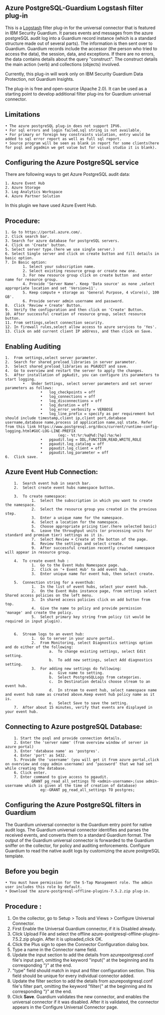 ##	Azure PostgreSQL-Guardium Logstash filter plug-in

This is a [Logstash](https://github.com/elastic/logstash) filter plug-in for the universal connector that is featured in IBM Security Guardium. It parses events and messages from the azure postgreSQL audit log into a Guardium record instance (which is a standard structure made out of several parts). The information is then sent over to Guardium. Guardium records include the accessor (the person who tried to access the data), the session, data, and exceptions. If there are no errors, the data contains details about the query "construct". The construct details the main action (verb) and collections (objects) involved.

Currently, this plug-in will work only on IBM Security Guardium Data Protection, not Guardium Insights.

The plug-in is free and open-source (Apache 2.0). It can be used as a starting point to develop additional filter plug-ins for Guardium universal connector.

##	Limitations
	• The azure postgreSQL plug-in does not support IPV6.
	• For sql errors and login failed,sql string is not available.
	• For primary or foreign key constraints violation, entry would be added to sql error report as well as full sql report.
	• Source program will be seen as blank in report for some clients(here for psql and pgadmin we get value but for visual studio it is blank).


##	Configuring the Azure PostgreSQL service

There are following ways to get Azure PostgreSQL audit data:

	1. Azure Event Hub
	2. Azure Storage
	3. Log Analytics Workspace
	4. Azure Partner Solution

In this plugin we have used Azure Event Hub.


##	Procedure:
	1. Go to https://portal.azure.com/.
	2. Click search bar.
	3. Search for azure database for postgreSQL servers.
	4. Click on 'Create' button.
	5. Select server type.(here we use single server.)
	6. Select Single server and click on create button and fill details in basic option.
	7. In Basic option:
			1. Select your subscription name.
			2. Select existing resource group or create new one.
			3. For new resource group click on create button  and enter name for resource group.
			4. Provide 'Server Name'. Keep 'Data source' as none ,select appropriate location and set 'Version=11'.
			5. Keep compute + storage as 'General Purpose, 4 vCore(s), 100 GB'.
			6. Provide server admin username and password.
	8.	Click 'Review + Create' Button.
	9.	Verify the configuration and then click on 'Create' Button.
	10.	After successful creation of resource group, select resource button.
	11.	From settings,select connection security.
	12.	In firewall rules,select allow access to azure services to 'Yes'.
	13. Click on add current client IP address, and then click on Save.
	
	
## Enabling Auditing

	1.	From settings,select server parameter.
	2.	Search for shared_preload_libraries in server parameter.
	3.	Select shared_preload_libraries as PGAUDIT and save.
	4.	Go to overview and restart the server to apply the changes.
	5.	After installation of pgAudit, you can configure its parameters to start logging.
			•	Under Settings, select server parameters and set server parameters as follows:
					•	log_checkpoints = off
					•	log_connections = off
					•	log_disconnections = off
					•	log_duration = off
					•	log_error_verbosity = VERBOSE
					•	log_line_prefix = specify as per requirement but should include timestamp,client ip,client port,database username,database name,process id application name,sql state. Refer from this link https://www.postgresql.org/docs/current/runtime-config-logging.html#GUC-LOG-LINE-PREFIX 
							(eg:- %t:%r:%u@%d:[%p]:%a:%e)
					•	pgaudit.log = DDL,FUNCTION,READ,WRITE,ROLE
					•	pgaudit.log_catalog = off
					•	pgaudit.log_client = off
					•	pgaudit.log_parameter = off
	6.	Click save.
			
		
## Azure Event Hub Connection:

		1.	Search event hub in search bar.
		2.	Select create event hubs namespace button.
		
		3.	To create namespace:
				1.	Select the subscription in which you want to create the namespace.
				2.	Select the resource group you created in the previous step.
				3.	Enter a unique name for the namespace. 
				4.	Select a location for the namespace.
				5.	Choose appropriate pricing tier.(here selected basic)
				6.	Leave the throughput units (or processing units for standard and premium tier) settings as it is.
				7.	Select Review + Create at the botton of the page.
				8.	Review the settings and select create.
				9.	After successful creation recently created namespace will appear in resource group.
				
		4.	To create event hub :
				1.	Go to the Event Hubs Namespace page.
				2.	Click on '+ Event Hub' to add event hub.
				3.	Enter unique name for event hub, then select create.
				
		5.	Connection string for a eventhub:
				1.	In the list of event hubs, select your event hub.
				2.	On the Event Hubs instance page, from settings select Shared access policies on the left menu.
				3.	In shared access policies click on add button from top.
				4.	Give the name to policy and provide permission 'manage' and create the policy. 
				5.	Select primary key string from policy (it would be required in input plugin).
				
				
		6.	Stream logs to an event hub:
				1.	Go to server in your azure portal.
				2.	From Monitoring, select Diagnostics settings option and do either of the following:
						a.	To change existing settings, select Edit setting.
						b.	To add new settings, select Add diagnostics setting.
				3.	For adding new settings do following:
						a.	Give name to setting.	
						b.	Select PostgreSQLLogs from categories.
						c.	In Destination details choose stream to an event hub.
						d.	In stream to event hub, select namespace name and event hub name as created above.Keep event hub policy name as it is.
						e.	Select Save to save the setting.				 
		7.	After about 15 minutes, verify that events are displayed in your event hub.
		

## Connecting to Azure postgreSQL Database:

		1. Start the psql and provide connection details.
		2. Enter the 'server name' (from overview window of server in azure portal)
		3. Enter 'database name' as 'postgres'.
		4. Enter 'port' as 5432.
        5. Provide the 'username' (you will get it from azure portal,click on overview and copy admin username) and ‘password’ that we had set while creating the database.
		6. Click enter.
		7. Enter command to give access to pgaudit.
        		GRANT pg_read_all_settings TO <admin-username>;(use admin-username which is given at the time of creation of database)
				    eg:-GRANT pg_read_all_settings TO postgres; 


## Configuring the Azure PostgreSQL filters in Guardium

The Guardium universal connector is the Guardium entry point for native audit logs. The Guardium universal connector identifies and parses the received events, and converts them to a standard Guardium format. The output of the Guardium universal connector is forwarded to the Guardium sniffer on the collector, for policy and auditing enforcements. Configure Guardium to read the native audit logs by customizing the azure postgreSQL template.


## Before you begin
	• You must have permission for the S-Tap Management role. The admin user includes this role by default.
	• Download the azure-postgresql-offline-plugins-7.5.2.zip plug-in.


## Procedure : 

  1.	On the collector, go to Setup > Tools and Views > Configure Universal Connector.
  2.	First Enable the Universal Guardium connector, if it is Disabled already.
  3.	Click Upload File and select the offline azure-postgresql-offline-plugins-7.5.2.zip plugin. After it is uploaded,click OK.
  4.	Click the Plus sign to open the Connector Configuration dialog box.
  5.	Type a name in the Connector name field.
  6.	Update the input section to add the details from azurepostgresql.conf file's input part, omitting the keyword "input{" at the beginning and its corresponding "}" at the end.
  7.	"type" field should match in input and filter configuration section. This field should be unique for every individual connector added.
  8.	Update the filter section to add the details from azurepostgresql.conf file's filter part, omitting the keyword "filter{" at the beginning and its corresponding "}" at the end.
  9.	Click **Save**. Guardium validates the new connector, and enables the universal connector if it was disabled. After it is validated, the connector appears in the Configure Universal Connector page.
